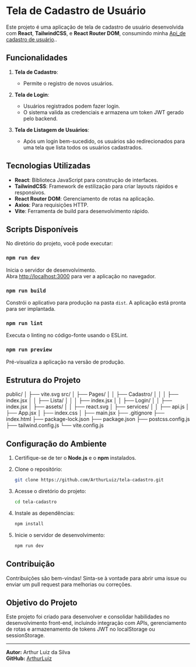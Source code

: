 # Tela de Cadastro de Usuário

Este projeto é uma aplicação de tela de cadastro de usuário desenvolvida com **React**, **TailwindCSS**, e **React Router DOM**, consumindo minha [Api_de cadastro de usuário](https://github.com/Arthur-Luiz19/Api_tarefas)..

## Funcionalidades

1. **Tela de Cadastro**:
   - Permite o registro de novos usuários.

2. **Tela de Login**:
   - Usuários registrados podem fazer login.
   - O sistema valida as credenciais e armazena um token JWT gerado pelo backend.

3. **Tela de Listagem de Usuários**:
   - Após um login bem-sucedido, os usuários são redirecionados para uma tela que lista todos os usuários cadastrados.

## Tecnologias Utilizadas

- **React**: Biblioteca JavaScript para construção de interfaces.
- **TailwindCSS**: Framework de estilização para criar layouts rápidos e responsivos.
- **React Router DOM**: Gerenciamento de rotas na aplicação.
- **Axios**: Para requisições HTTP.
- **Vite**: Ferramenta de build para desenvolvimento rápido.

## Scripts Disponíveis

No diretório do projeto, você pode executar:

### `npm run dev`

Inicia o servidor de desenvolvimento. \
Abra [http://localhost:3000](http://localhost:3000) para ver a aplicação no navegador.

### `npm run build`

Constrói o aplicativo para produção na pasta `dist`. A aplicação está pronta para ser implantada.

### `npm run lint`

Executa o linting no código-fonte usando o ESLint.

### `npm run preview`

Pré-visualiza a aplicação na versão de produção.

## Estrutura do Projeto

public/
│   ├── vite.svg
src/
│   ├── Pages/
│   │   ├── Cadastro/
│   │   │   ├── index.jsx
│   │   ├── Lista/
│   │   │   ├── index.jsx
│   │   ├── Login/
│   │       ├── index.jsx
│   ├── assets/
│   │   ├── react.svg
│   ├── services/
│   │   ├── api.js
│   ├── App.jsx
│   ├── index.css
│   ├── main.jsx
├── .gitignore
├── index.html
├── package-lock.json
├── package.json
├── postcss.config.js
├── tailwind.config.js
└── vite.config.js


## Configuração do Ambiente

1. Certifique-se de ter o **Node.js** e o **npm** instalados.
2. Clone o repositório:

   ```bash
   git clone https://github.com/ArthurLuiz/tela-cadastro.git
   ```

3. Acesse o diretório do projeto:

   ```bash
   cd tela-cadastro
   ```

4. Instale as dependências:

   ```bash
   npm install
   ```

5. Inicie o servidor de desenvolvimento:

   ```bash
   npm run dev
   ```

## Contribuição

Contribuições são bem-vindas! Sinta-se à vontade para abrir uma issue ou enviar um pull request para melhorias ou correções.

## Objetivo do Projeto

Este projeto foi criado para desenvolver e consolidar habilidades no desenvolvimento front-end, incluindo integração com APIs, gerenciamento de rotas e armazenamento de tokens JWT no localStorage ou sessionStorage.

---

**Autor:** Arthur Luiz da Silva  
**GitHub:** [ArthurLuiz](https://github.com/Arthur-Luiz19)

